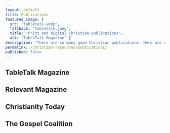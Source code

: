 ```yaml
---
layout: default
title: Publications
featured_image: {
  src: "tabletalk.webp",
  fallback: "tabletalk.jpeg",
  title: "Print and digital Christian publications",
  alt: "TableTalk Magazine" }
description: "There are so many good Christian publications. Here are only a few that I recommend."
permalink: /christian-resources/publications/
published: false
---
```


<script>
	gtag('set', 'content_group', 'Christian resources');
</script>

## TableTalk Magazine

## Relevant Magazine

## Christianity Today

## The Gospel Coalition